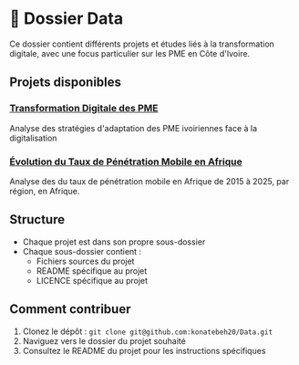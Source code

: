#  📁 Dossier Data

Ce dossier contient différents projets et études liés à la transformation digitale, avec une focus particulier sur les PME en Côte d'Ivoire.

## Projets disponibles

### [Transformation Digitale des PME](/Transformation_Digitale_des_PME)
Analyse des stratégies d'adaptation des PME ivoiriennes face à la digitalisation

### [Évolution du Taux de Pénétration Mobile en Afrique](./Évolution%20du%20Taux%20de%20Pénétration%20Mobile%20en%20Afrique%20(2015-2025))
Analyse des du taux de pénétration mobile en Afrique de 2015 à 2025, par région, en Afrique.

<!-- ### [Évolution du Taux de Pénétration Mobile en Afrique](/Evolution_du_Taux_de Pénétration_Mobile_en_Afrique) -->
<!-- Analyse des du taux de pénétration mobile en Afrique de 2015 à 2025, par région, en Afrique. -->
<!-- Analyse des du taux de pénétration mobile en Afrique de 2015 à 2025, par région, en Afrique. -->

## Structure
- Chaque projet est dans son propre sous-dossier
- Chaque sous-dossier contient :
  - Fichiers sources du projet
  - README spécifique au projet
  - LICENCE spécifique au projet

## Comment contribuer
1. Clonez le dépôt : `git clone git@github.com:konatebeh20/Data.git`
2. Naviguez vers le dossier du projet souhaité
3. Consultez le README du projet pour les instructions spécifiques
